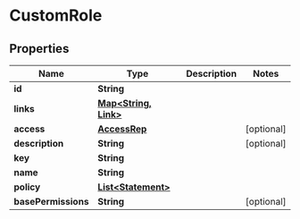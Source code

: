 

# CustomRole


## Properties

Name | Type | Description | Notes
------------ | ------------- | ------------- | -------------
**id** | **String** |  | 
**links** | [**Map&lt;String, Link&gt;**](Link.md) |  | 
**access** | [**AccessRep**](AccessRep.md) |  |  [optional]
**description** | **String** |  |  [optional]
**key** | **String** |  | 
**name** | **String** |  | 
**policy** | [**List&lt;Statement&gt;**](Statement.md) |  | 
**basePermissions** | **String** |  |  [optional]



